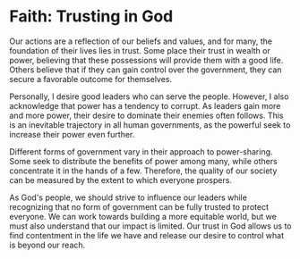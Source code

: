 # Faith: Trusting in God

Our actions are a reflection of our beliefs and values, and for many, the foundation of their lives
lies in trust. Some place their trust in wealth or power, believing that these possessions will
provide them with a good life. Others believe that if they can gain control over the government,
they can secure a favorable outcome for themselves.

Personally, I desire good leaders who can serve the people. However, I also acknowledge that power
has a tendency to corrupt. As leaders gain more and more power, their desire to dominate their
enemies often follows. This is an inevitable trajectory in all human governments, as the powerful
seek to increase their power even further.

Different forms of government vary in their approach to power-sharing. Some seek to distribute the
benefits of power among many, while others concentrate it in the hands of a few. Therefore, the
quality of our society can be measured by the extent to which everyone prospers.

As God's people, we should strive to influence our leaders while recognizing that no form of
government can be fully trusted to protect everyone. We can work towards building a more equitable
world, but we must also understand that our impact is limited. Our trust in God allows us to find
contentment in the life we have and release our desire to control what is beyond our reach.
